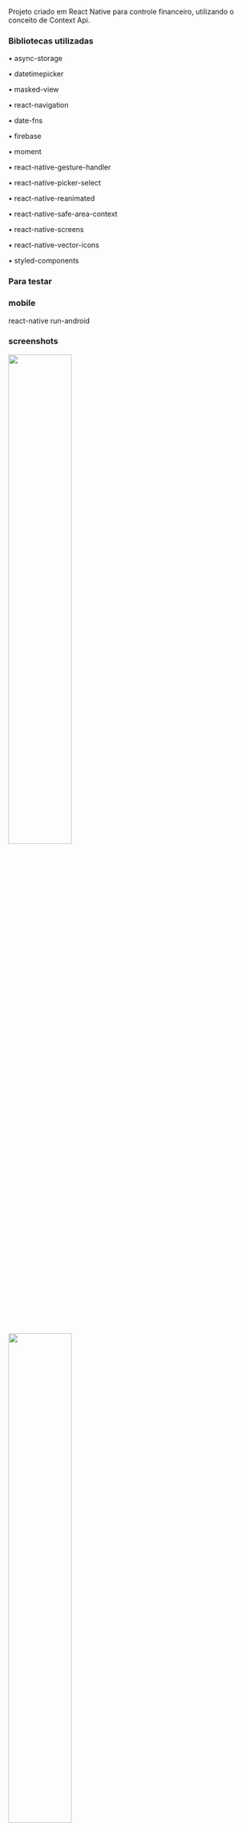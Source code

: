 Projeto criado em React Native para controle financeiro, utilizando o conceito de Context Api.

### Bibliotecas utilizadas

• async-storage

• datetimepicker

• masked-view

• react-navigation

• date-fns

• firebase

• moment

• react-native-gesture-handler

• react-native-picker-select

• react-native-reanimated

• react-native-safe-area-context

• react-native-screens

• react-native-vector-icons

• styled-components


### Para testar

### mobile
react-native run-android

### screenshots
<img src="screenshot1.png" width="50%" height="50%">
<img src="screenshot2.png" width="50%" height="50%">
<img src="screenshot3.png" width="50%" height="50%">
<img src="screenshot4.png" width="50%" height="50%">
<img src="screenshot5.png" width="50%" height="50%">
<img src="screenshot6.png" width="50%" height="50%">
<img src="screenshot7.png" width="50%" height="50%">
